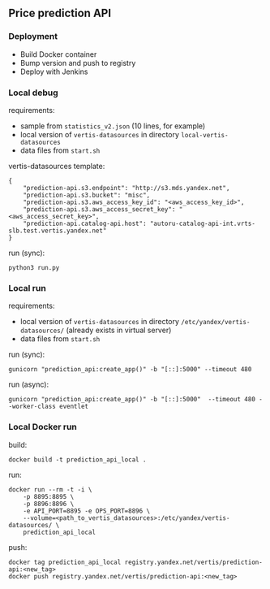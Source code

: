 ## Price prediction API

### Deployment

- Build Docker container
- Bump version and push to registry
- Deploy with Jenkins

### Local debug

requirements:
- sample from `statistics_v2.json` (10 lines, for example)
- local version of `vertis-datasources` in directory `local-vertis-datasources`
- data files from `start.sh`

vertis-datasources template:
```
{
    "prediction-api.s3.endpoint": "http://s3.mds.yandex.net",
    "prediction-api.s3.bucket": "misc",
    "prediction-api.s3.aws_access_key_id": "<aws_access_key_id>",
    "prediction-api.s3.aws_access_secret_key": "<aws_access_secret_key>",
    "prediction-api.catalog-api.host": "autoru-catalog-api-int.vrts-slb.test.vertis.yandex.net"
}
```

run (sync):
```
python3 run.py
```

### Local run

requirements:
- local version of `vertis-datasources` in directory `/etc/yandex/vertis-datasources/` (already exists in virtual server)
- data files from `start.sh`

run (sync):
```
gunicorn "prediction_api:create_app()" -b "[::]:5000" --timeout 480
```

run (async):
```
gunicorn "prediction_api:create_app()" -b "[::]:5000"  --timeout 480 --worker-class eventlet
```

### Local Docker run

build:
```
docker build -t prediction_api_local .
```

run:
```
docker run --rm -t -i \
    -p 8895:8895 \
    -p 8896:8896 \
    -e API_PORT=8895 -e OPS_PORT=8896 \
    --volume=<path_to_vertis_datasources>:/etc/yandex/vertis-datasources/ \
    prediction_api_local
```

push:
```
docker tag prediction_api_local registry.yandex.net/vertis/prediction-api:<new_tag>
docker push registry.yandex.net/vertis/prediction-api:<new_tag>
```
